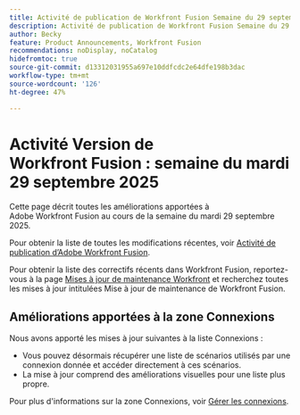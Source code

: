 ```yaml
---
title: Activité de publication de Workfront Fusion Semaine du 29 septembre 2025
description: Activité de publication de Workfront Fusion Semaine du 29 septembre 2025
author: Becky
feature: Product Announcements, Workfront Fusion
recommendations: noDisplay, noCatalog
hidefromtoc: true
source-git-commit: d13312031955a697e10ddfcdc2e64dfe198b3dac
workflow-type: tm+mt
source-wordcount: '126'
ht-degree: 47%

---
```


# Activité Version de Workfront Fusion : semaine du mardi 29 septembre 2025

Cette page décrit toutes les améliorations apportées à Adobe Workfront Fusion au cours de la semaine du mardi 29 septembre 2025.

Pour obtenir la liste de toutes les modifications récentes, voir [Activité de publication d’Adobe Workfront Fusion](/help/workfront-fusion/fusion-product-releases/fusion-release-activity.md).

Pour obtenir la liste des correctifs récents dans Workfront Fusion, reportez-vous à la page [Mises à jour de maintenance Workfront](https://experienceleague.adobe.com/en/docs/workfront-known-issues/releases/current-updates) et recherchez toutes les mises à jour intitulées Mise à jour de maintenance de Workfront Fusion.

## Améliorations apportées à la zone Connexions

Nous avons apporté les mises à jour suivantes à la liste Connexions :

* Vous pouvez désormais récupérer une liste de scénarios utilisés par une connexion donnée et accéder directement à ces scénarios.
* La mise à jour comprend des améliorations visuelles pour une liste plus propre.

Pour plus d&#39;informations sur la zone Connexions, voir [Gérer les connexions](/help/workfront-fusion/create-scenarios/connect-to-apps/manage-connections.md).



